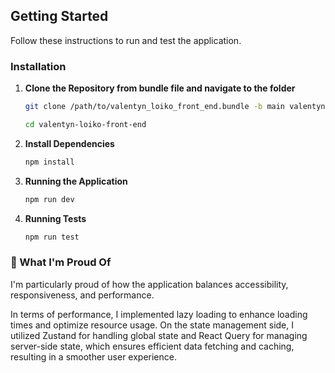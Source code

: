 ## Getting Started

Follow these instructions to run and test the application.

### Installation

1. **Clone the Repository from bundle file and navigate to the folder**

   ```bash
   git clone /path/to/valentyn_loiko_front_end.bundle -b main valentyn-loiko-front-end
   ```

   ```bash
   cd valentyn-loiko-front-end
   ```

2. **Install Dependencies**

   ```bash
   npm install
   ```

3. **Running the Application**

   ```bash
   npm run dev
   ```

4. **Running Tests**

   ```bash
   npm run test
   ```

### 🌟 What I'm Proud Of

I'm particularly proud of how the application balances accessibility, responsiveness, and performance.

In terms of performance, I implemented lazy loading to enhance loading times and optimize resource usage. On the state management side, I utilized Zustand for handling global state and React Query for managing server-side state, which ensures efficient data fetching and caching, resulting in a smoother user experience.

